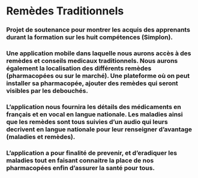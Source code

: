 # Remèdes Traditionnels
### Projet de soutenance pour montrer les acquis des apprenants durant la formation sur les huit compétences (Simplon).

### Une application mobile dans laquelle nous aurons accès à des remèdes et conseils medicaux traditionnels. Nous aurons également la localisation des différents remèdes (pharmacopées ou sur le marché). Une plateforme où on peut installer sa pharmacopée, ajouter des remèdes qui seront visibles par les debouchés. 

### L’application nous fournira les détails des médicaments en français et en vocal en langue nationale. Les maladies ainsi que les remèdes sont tous suivies d’un audio qui leurs decrivent en langue nationale pour leur renseigner d’avantage (maladies et remèdes).

### L’application a pour finalité de prevenir, et d’eradiquer les maladies tout en faisant connaitre la place de nos pharmacopées enfin d’assurer la santé pour tous.
